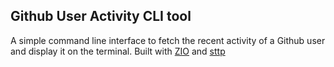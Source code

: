 ## Github User Activity CLI tool

A simple command line interface to fetch the recent activity of a Github user and display it on the terminal. Built with [ZIO](https://github.com/zio/zio) and [sttp](https://github.com/softwaremill/sttp)